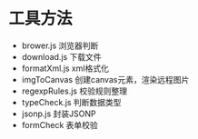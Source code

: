 # 工具方法
- brower.js 浏览器判断
- download.js 下载文件
- formatXml.js xml格式化
- imgToCanvas 创建canvas元素，渲染远程图片
- regexpRules.js 校验规则整理
- typeCheck.js 判断数据类型
- jsonp.js 封装JSONP
- formCheck 表单校验